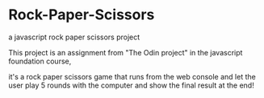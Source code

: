# Rock-Paper-Scissors
a javascript rock paper scissors project 

This project is an assignment from "The Odin project" in the javascript foundation course,

it's a rock paper scissors game that runs from the web console and let the user play 5 rounds with the computer and show the final result at the end! 
